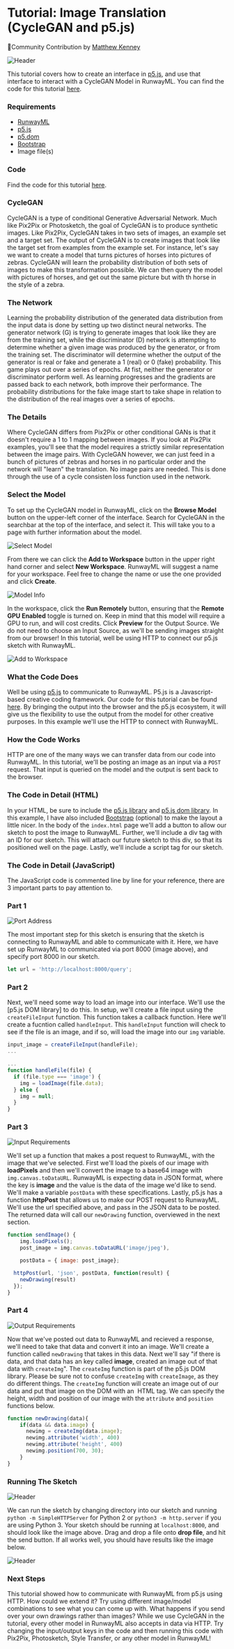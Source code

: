 
# Tutorial: Image Translation (CycleGAN and p5.js)

🎉Community Contribution by [Matthew Kenney](http://matthewkenney.site/)

![Header](assets/images/tutorials/tutorial_p5_cyclegan/header.png)

This tutorial covers how to create an interface in [p5.js](https://p5js.org/download/), and use that interface to interact with a CycleGAN Model in RunwayML. You can find the code for this tutorial [here](https://github.com/runwayml/p5js/tree/master/CycleGAN).

### Requirements
- [RunwayML](https://runwayml.com/)
- [p5.js](https://p5js.org/download/)
- [p5.dom](https://p5js.org/reference/#/libraries/p5.dom)
- [Bootstrap](https://getbootstrap.com/)
- Image file(s)

### Code
Find the code for this tutorial [here](https://github.com/runwayml/p5js/tree/master/CycleGAN/CycleGAN_HTTP).

### CycleGAN
CycleGAN is a type of conditional Generative Adversarial Network. Much like Pix2Pix or Photosketch, the goal of CycleGAN is to produce synthetic images. Like Pix2Pix, CycleGAN takes in two sets of images, an example set and a target set. The output of CycleGAN is to create images that look like the target set from examples from the example set. For instance, let's say we want to create a model that turns pictures of horses into pictures of zebras. CycleGAN will learn the probability distribution of both sets of images to make this transformation possible. We can then query the model with pictures of horses, and get out the same picture but with th horse in the style of a zebra.

### The Network
Learning the probability distribution of the generated data distribution from the input data is done by setting up two distinct neural networks. The generator network (G) is trying to generate images that look like they are from the training set, while the discriminator (D) network is attempting to determine whether a given image was produced by the generator, or from the training set. The discriminator will determine whether the output of the generator is real or fake and generate a 1 (real) or 0 (fake) probability. This game plays out over a series of epochs. At fist, neither the generator or discriminator perform well. As learning progresses and the gradients are passed back to each network, both improve their performance. The probability distributions for the fake image start to take shape in relation to the distribution of the real images over a series of epochs. 

### The Details
Where CycleGAN differs from Pix2Pix or other conditional GANs is that it doesn't require a 1 to 1 mapping between images. If you look at Pix2Pix examples, you'll see that the model requires a strictly similar representation between the image pairs. With CycleGAN however, we can just feed in a bunch of pictures of zebras and horses in no particular order and the network will "learn" the translation. No image pairs are needed. This is done through the use of a cycle consisten loss function used in the network.

### Select the Model
To set up the CycleGAN model in RunwayML, click on the **Browse Model** button on the upper-left corner of the interface. Search for CycleGAN in the searchbar at the top of the interface, and select it. This will take you to a page with further information about the model. 

![Select Model](assets/images/tutorials/tutorial_p5_cyclegan/selection.png)

From there we can click the **Add to Workspace** button in the upper right hand corner and select **New Workspace**. RunwayML will suggest a name for your workspace. Feel free to change the name or use the one provided and click **Create**. 

![Model Info](assets/images/tutorials/tutorial_p5_cyclegan/info.png)

In the workspace, click the **Run Remotely** button, ensuring that the **Remote GPU Enabled** toggle is turned on. Keep in mind that this model will require a GPU to run, and will cost credits. Click **Preview** for the Output Source. We do not need to choose an Input Source, as we'll be sending images straight from our browser! In this tutorial, well be using HTTP to connect our p5.js sketch with RunwayML. 


![Add to Workspace](assets/images/tutorials/tutorial_p5_cyclegan/interface.png)

### What the Code Does
Well be using [p5.js](https://p5js.org) to communicate to RunwayML. P5.js is a Javascript-based creative coding framework. Our code for this tutorial can be found [here](https://github.com/runwayml/p5js/tree/master/CycleGAN). By bringing the output into the browser and the p5.js ecosystem, it will give us the flexibility to use the output from the model for other creative purposes. In this example we'll use the HTTP to connect with RunwayML. 

### How the Code Works
HTTP are one of the many ways we can transfer data from our code into RunwayML. In this tutorial, we'll be posting an image as an input via a `POST` request. That input is queried on the model and the output is sent back to the browser.

### The Code in Detail (HTML)
In your HTML, be sure to include the [p5.js library](https://p5js.org/download/) and [p5.js dom library](https://p5js.org/reference/#/libraries/p5.dom). In this example, I have also included [Bootstrap](https://getbootstrap.com/) (optional) to make the layout a little nicer. In the body of the `index.html` page we'll add a button to allow our sketch to post the image to RunwayML. Further, we'll include a div tag with an ID for our sketch. This will attach our future sketch to this div, so that its positioned well on the page. Lastly, we'll include a script tag for our sketch.

### The Code in Detail (JavaScript)
The JavaScript code is commented line by line for your reference, there are 3 important parts to pay attention to.  

### Part 1

![Port Address](assets/images/tutorials/tutorial_p5_cyclegan/port.png)


The most important step for this sketch is ensuring that the sketch is connecting to RunwayML and able to communicate with it. Here, we have set up RunwayML to communicated via port 8000 (image above), and specify port 8000 in our sketch.

```js
let url = 'http://localhost:8000/query';
```

### Part 2

Next, we'll need some way to load an image into our interface. We'll use the [p5.js DOM library] to do this. In setup, we'll create a file input using the `createFileInput` function. This function takes a callback function. Here we'll create a fucntion called `handleInput`. This `handleInput` function will check to see if the file is an image, and if so, will load the image into our `img` variable.
```js
input_image = createFileInput(handleFile);
...

...
function handleFile(file) {
  if (file.type === 'image') {
    img = loadImage(file.data);
  } else {
    img = null;
  }
}
```


### Part 3
![Input Requirements](assets/images/tutorials/tutorial_p5_cyclegan/input.png)

We'll set up a function that makes a post request to RunwayML, with the image that we've selected. First we'll load the pixels of our image with **loadPixels** and then we'll convert the image to a base64 image with `img.canvas.toDataURL`. RunwayML is expecting data in JSON format, where the key is **image** and the value is the data of the image we'd like to send. We'll make a variable `postData` with these specifications. Lastly, p5.js has a function **httpPost** that allows us to make our POST request to RunwayML. We'll use the url specified above, and pass in the JSON data to be posted. The returned data will call our `newDrawing` function, overviewed in the next section.
```js
function sendImage() {
    img.loadPixels();
    post_image = img.canvas.toDataURL('image/jpeg'),

    postData = { image: post_image};

  httpPost(url, 'json', postData, function(result) {
    newDrawing(result)
  });
}
```
  
### Part 4

![Output Requirements](assets/images/tutorials/tutorial_p5_photosketch/output.png)

Now that we've posted out data to RunwayML and recieved a response, we'll need to take that data and convert it into an image. We'll create a function called `newDrawing` that takes in this data. Next we'll say "if there is data, and that data has an key called **image**, created an image out of that data with `createImg`". The `createImg` function is part of the p5.js DOM library. Please be sure not to confuse `createImg` with `createImage`, as they do different things. The `createImg` function will create an image out of our data and put that image on the DOM with an <img> HTML tag. We can specify the height, width and position of our image with the `attribute` and `position` functions below.

```js  
function newDrawing(data){
    if(data && data.image) {
      newimg = createImg(data.image);
      newimg.attribute('width', 400)
      newimg.attribute('height', 400)
      newimg.position(700, 30);
    }
}
```

### Running The Sketch

![Header](assets/images/tutorials/tutorial_p5_cyclegan/start_interface.png)

We can run the sketch by changing directory into our sketch and running `python -m SimpleHTTPServer` for Python 2 or `python3 -m http.server` if you are using Python 3. Your sketch should be running at `localhost:8000`, and should look like the image above. Drag and drop a file onto **drop file**, and hit the send button. If all works well, you should have results like the image below.


![Header](assets/images/tutorials/tutorial_p5_cyclegan/header.png)



### Next Steps
This tutorial showed how to communicate with RunwayML from p5.js using HTTP. How could we extend it? Try using different image/model combinations to see what you can come up with. What happens if you send over your own drawings rather than images? While we use CycleGAN in the tutorial, every other model in RunwayML also accepts in data via HTTP. Try changing the input/output keys in the code and then running this code with Pix2Pix, Photosketch, Style Transfer, or any other model in RunwayML!